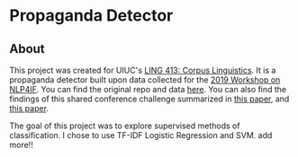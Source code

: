 # Propaganda Detector

## About
This project was created for UIUC's [LING 413: Corpus Linguistics](https://courses.illinois.edu/schedule/2025/spring/LING/413).  It is a propaganda detector built upon data collected for the [2019 Workshop on NLP4IF](http://www.netcopia.net/nlp4if/2019/index.html).  You can find the original repo and data [here](https://github.com/marcogdepinto/PropagandaDetection/tree/master?tab=readme-ov-file#pipeline-for-2019-workshop-on-nlp4if-censorship-disinformation-and-propaganda).  You can also find the findings of this shared conference challenge summarized in [this paper](https://aclanthology.org/D19-5024/), and [this paper](https://aclanthology.org/D19-5000/).

The goal of this project was to explore supervised methods of classification.  I chose to use TF-IDF Logistic Regression and SVM. add more!!
